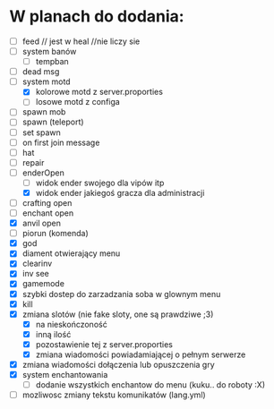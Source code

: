 W planach do dodania:
=====
- [ ] feed // jest w heal //nie liczy sie
- [ ] system banów
  - [ ] tempban
- [ ] dead msg
- [ ] system motd
  - [x] kolorowe motd z server.proporties
  - [ ] losowe motd z configa
- [ ] spawn mob
- [ ] spawn (teleport)
- [ ] set spawn
- [ ] on first join message
- [ ] hat
- [ ] repair
- [ ] enderOpen
  - [ ] widok ender swojego dla vipów itp 
  - [x] widok ender jakiegoś gracza dla administracji
- [ ] crafting open
- [ ] enchant open
- [x] anvil open 
- [ ] piorun (komenda)
- [x] god
- [x] diament otwierający menu
- [x] clearinv
- [x] inv see
- [x] gamemode
- [x] szybki dostep do zarzadzania soba w glownym menu
- [x] kill
- [x] zmiana slotów (nie fake sloty, one są prawdziwe ;3)
  - [x] na nieskończoność
  - [x] inną ilość
  - [x] pozostawienie tej z server.proporties
  - [x] zmiana wiadomości powiadamiającej o pełnym serwerze
- [x] zmiana wiadomości dołączenia lub opuszczenia gry
- [x] system enchantowania
  - [ ] dodanie wszystkich enchantow do menu (kuku.. do roboty :X)
- [ ] mozliwosc zmiany tekstu komunikatów (lang.yml)
